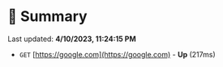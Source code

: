 # 📖 Summary
Last updated: **4/10/2023, 11:24:15 PM**

- `GET` [https://google.com](https://google.com) - **Up** (217ms)
